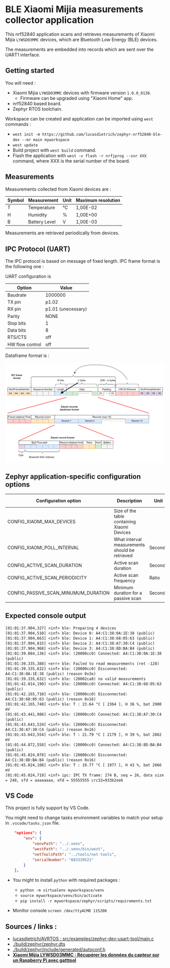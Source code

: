 # BLE Xiaomi Mijia measurements collector application

This nrf52840 application scans and retrieves measurements of Xiaomi Mijia `LYWSD03MMC` devices, which are Bluetooth Low Energy (BLE) devices.

The measurements are embedded into records which are sent over the UART1 interface.

## Getting started

You will need :
- Xiaomi Mijia `LYWSD03MMC` devices with firmware version `1.0.0_0130`.
  - Firmware can be upgraded using "Xiaomi Home" app.
- nrf52840 based board.
- Zephyr RTOS toolchain.

Workspace can be created and application can be imported using `west` commands : 
- `west init -m https://github.com/lucasdietrich/zephyr-nrf52840-ble-dev --mr main myworkspace`
- `west update`
- Build project with `west build` command.
- Flash the application with `west -v flash -r nrfjprog --snr XXX` command, where XXX is the serial number of the board.

## Measurements

Measurements collected from Xiaomi devices are :

| Symbol | Measurement   | Unit | Maximum resolution |
| ------ | ------------- | ---- | ------------------ |
| T      | Temperature   | °C   | 1,00E-02           |
| H      | Humidity      | %    | 1,00E+00           |
| B      | Battery Level | V    | 1,00E-03           |

Measurements are retrieved periodically from devices.

## IPC Protocol (UART)
The IPC protocol is based on message of fixed length. IPC frame format is the following one :

UART configuration is  

| Option          | Value              |
| --------------- | ------------------ |
| Baudrate        | 1000000            |
| TX pin          | p1.02              |
| RX pin          | p1.01 (unecessary) |
| Parity          | NONE               |
| Stop bits       | 1                  |
| Data bits       | 8                  |
| RTS/CTS         | off                |
| HW flow control | off                |

Dataframe format is :

![](./pics/ipc_frame_formats_white_bg.png)

## Zephyr application-specific configuration options

| Configuration option                     | Description                                    | Unit    | Default Value |
| ---------------------------------------- | ---------------------------------------------- | ------- | ------------- |
| CONFIG\_XIAOMI\_MAX\_DEVICES             | Size of the table containing Xiaomi Devices    |         |               |
| CONFIG\_XIAOMI\_POLL\_INTERVAL           | What interval measurements should be retrieved | Seconds | 180           |
| CONFIG\_ACTIVE\_SCAN\_DURATION           | Active scan duration                           | Seconds | 20            |
| CONFIG\_ACTIVE\_SCAN\_PERIODICITY        | Active scan frequency                          | Ratio   | 3             |
| CONFIG\_PASSIVE\_SCAN\_MINUMUM\_DURATION | Minimum duration for a passive scan            | Seconds | 30            |

## Expected console output

```
[01:01:37.904,327] <inf> ble: Preparing 4 devices
[01:01:37.904,510] <inf> ble: Device 0: A4:C1:38:0A:1E:38 (public)
[01:01:37.904,663] <inf> ble: Device 1: A4:C1:38:68:05:63 (public)
[01:01:37.904,815] <inf> ble: Device 2: A4:C1:38:A7:30:C4 (public)
[01:01:37.904,968] <inf> ble: Device 3: A4:C1:38:8D:BA:B4 (public)
[01:01:39.084,136] <inf> ble: (20000cc0) Connected: A4:C1:38:0A:1E:38 (public)
[01:01:39.335,388] <err> ble: Failed to read measurements (ret -128)
[01:01:39.335,632] <inf> ble: (20000cc0) Disconnected: A4:C1:38:0A:1E:38 (public) (reason 0x3e)
[01:01:39.335,632] <inf> ble: (20002ca8) no valid measurements
[01:01:42.014,190] <inf> ble: (20000cc0) Connected: A4:C1:38:68:05:63 (public)
[01:01:42.165,710] <inf> ble: (20000cc0) Disconnected: A4:C1:38:68:05:63 (public) (reason 0x16)
[01:01:42.165,740] <inf> ble: T : 23.64 °C [ 2364 ], H 36 %, bat 2900 mV
[01:01:43.441,986] <inf> ble: (20000cc0) Connected: A4:C1:38:A7:30:C4 (public)
[01:01:43.643,524] <inf> ble: (20000cc0) Disconnected: A4:C1:38:A7:30:C4 (public) (reason 0x16)
[01:01:43.643,554] <inf> ble: T : 21.79 °C [ 2179 ], H 39 %, bat 2862 mV
[01:01:44.872,558] <inf> ble: (20000cc0) Connected: A4:C1:38:8D:BA:B4 (public)
[01:01:45.024,078] <inf> ble: (20000cc0) Disconnected: A4:C1:38:8D:BA:B4 (public) (reason 0x16)
[01:01:45.024,108] <inf> ble: T : 19.77 °C [ 1977 ], H 43 %, bat 2866 mV
[01:01:45.024,719] <inf> ipc: IPC TX frame: 274 B, seq = 26, data size = 248, sfd = aaaaaaaa, efd = 55555555 crc32=933b2ee6
```

## VS Code

This project is fully support by VS Code.

You might need to change tasks environment variables to match your setup in `.vscode/tasks.json` file.
```json
    "options": {
        "env": {
            "venvPath": "../.venv",
            "westPath": "../.venv/bin/west",
            "netToolsPath": "../tools/net-tools",
            "serialNumber": "683339521"
        }
    },
```

- You might to install `python` with required packages : 
  - `python -m virtualenv myworkspace/venv`
  - `source myworkspace/venv/bin/activate`
  - `pip install -r myworkspace/zephyr/scripts/requirements.txt`

- Monitor console `screen /dev/ttyACM0 115200`

## Sources / links :

- [lucasdietrich/AVRTOS : src/examples/zephyr-dev-usart-tool/main.c](https://github.com/lucasdietrich/AVRTOS/blob/drivers/src/examples/zephyr-dev-usart-tool/main.c)
- [./build/zephyr/zephyr.dts](./build/zephyr/zephyr.dts)
- [./build/zephyr/include/generated/autoconf.h](./build/zephyr/include/generated/autoconf.h)
- [**Xiaomi Mijia LYWSD03MMC : Récupérer les données du capteur sur un Raspberry Pi avec gatttool**](https://www.fanjoe.be/?p=3911)
